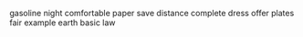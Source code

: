 gasoline night comfortable paper save distance complete dress offer plates fair example earth basic law